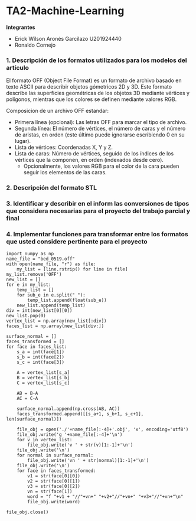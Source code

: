 # TA2-Machine-Learning

**Integrantes**

- Erick Wilson Aronés Garcilazo U201924440
- Ronaldo Cornejo

### **1. Descripción de los formatos utilizados para los modelos del artículo**

El formato OFF (Object File Format) es un formato de archivo basado en texto ASCII para describir objetos gómetricos 2D y 3D. Este formato describe las superficies geométricas de los objetos 3D mediante vértices y polígonos, mientras que los colores se definen mediante valores RGB.

Composicion de un archivo OFF estandar:

- Primera línea (opcional): Las letras OFF para marcar el tipo de archivo.
- Segunda línea: El número de vértices, el número de caras y el número de aristas, en orden (este último puede ignorarse escribiendo 0 en su lugar).
- Lista de vértices: Coordenadas X, Y y Z.
- Lista de caras: Número de vértices, seguido de los índices de los vértices que la componen, en orden (indexados desde cero).
  - Opcionalmente, los valores RGB para el color de la cara pueden seguir los elementos de las caras.

### **2. Descripción del formato STL**

### **3. Identificar y describir en el inform las conversiones de tipos que considera necesarias para el proyecto del trabajo parcial y final**

### **4. Implementar funciones para transformar entre los formatos que usted considere pertinente para el proyecto**
```
import numpy as np
name_file = "bed_0519.off"
with open(name_file, "r") as file:
    my_list = [line.rstrip() for line in file]
my_list.remove('OFF')
new_list = []
for e in my_list:
    temp_list = []
    for sub_e in e.split(" "):
        temp_list.append(float(sub_e))
    new_list.append(temp_list)
div = int(new_list[0][0])
new_list.pop(0)
vertex_list = np.array(new_list[:div])
faces_list = np.array(new_list[div:])
```

```
surface_normal = []
faces_transformed = []
for face in faces_list:
    s_a = int(face[1])
    s_b = int(face[2])
    s_c = int(face[3])

    A = vertex_list[s_a]
    B = vertex_list[s_b]
    C = vertex_list[s_c]

    AB = B-A
    AC = C-A

    surface_normal.append(np.cross(AB, AC))
    faces_transformed.append([[s_a+1, s_b+1, s_c+1], len(surface_normal)])
```
```
    file_obj = open('./'+name_file[:-4]+'.obj', 'x', encoding='utf8')
    file_obj.write('g '+name_file[:-4]+'\n')
    for v in vertex_list:
        file_obj.write('v ' + str(v)[1:-1]+'\n')
    file_obj.write('\n')
    for normal in surface_normal:
        file_obj.write('vn ' + str(normal)[1:-1]+'\n')
    file_obj.write('\n')
    for face in faces_transformed:
        v1 = str(face[0][0])
        v2 = str(face[0][1])
        v3 = str(face[0][2])
        vn = str(face[1])
        word = "f "+v1 + "//"+vn+" "+v2+"//"+vn+" "+v3+"//"+vn+"\n"
        file_obj.write(word)

file_obj.close()
```
